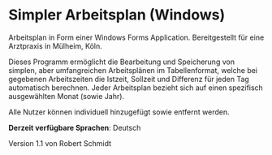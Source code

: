 # Simpler Arbeitsplan (Windows)
Arbeitsplan in Form einer Windows Forms Application. Bereitgestellt für eine Arztpraxis in Mülheim, Köln.

Dieses Programm ermöglicht die Bearbeitung und Speicherung von simplen, aber umfangreichen Arbeitsplänen im Tabellenformat, welche bei
gegebenen Arbeitszeiten die Istzeit, Sollzeit und Differenz für jeden Tag automatisch berechnen.
Jeder Arbeitsplan bezieht sich auf einen spezifisch ausgewählten Monat (sowie Jahr).

Alle Nutzer können individuell hinzugefügt sowie entfernt werden.

**Derzeit verfügbare Sprachen**: Deutsch

Version 1.1 von Robert Schmidt